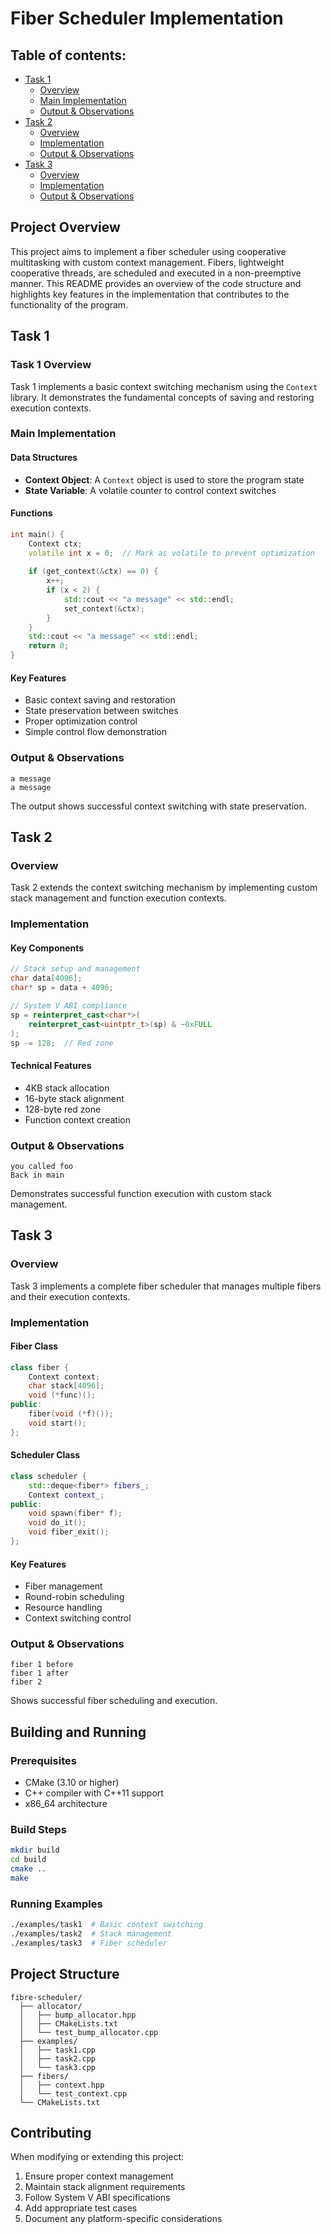 # Fiber Scheduler Implementation

## Table of contents:

- [Task 1](#task-1)
  - [Overview](#task-1-overview)
  - [Main Implementation](#task-1-main-implementation)
  - [Output & Observations](#task-1-output--observations)
- [Task 2](#task-2)
  - [Overview](#task-2-overview)
  - [Implementation](#task-2-implementation)
  - [Output & Observations](#task-2-output--observations)
- [Task 3](#task-3)
  - [Overview](#task-3-overview)
  - [Implementation](#task-3-implementation)
  - [Output & Observations](#task-3-output--observations)

## Project Overview

This project aims to implement a fiber scheduler using cooperative multitasking with custom context management. Fibers, lightweight cooperative threads, are scheduled and executed in a non-preemptive manner. This README provides an overview of the code structure and highlights key features in the implementation that contributes to the functionality of the program.

## Task 1

### Task 1 Overview

Task 1 implements a basic context switching mechanism using the `Context` library. It demonstrates the fundamental concepts of saving and restoring execution contexts.

### Main Implementation

#### Data Structures
- **Context Object**: A `Context` object is used to store the program state
- **State Variable**: A volatile counter to control context switches

#### Functions
```cpp
int main() {
    Context ctx;
    volatile int x = 0;  // Mark as volatile to prevent optimization
    
    if (get_context(&ctx) == 0) {
        x++;
        if (x < 2) {
            std::cout << "a message" << std::endl;
            set_context(&ctx);
        }
    }
    std::cout << "a message" << std::endl;
    return 0;
}
```

#### Key Features
- Basic context saving and restoration
- State preservation between switches
- Proper optimization control
- Simple control flow demonstration

### Output & Observations
```
a message
a message
```
The output shows successful context switching with state preservation.

## Task 2

### Overview

Task 2 extends the context switching mechanism by implementing custom stack management and function execution contexts.

### Implementation

#### Key Components
```cpp
// Stack setup and management
char data[4096];
char* sp = data + 4096;

// System V ABI compliance
sp = reinterpret_cast<char*>(
    reinterpret_cast<uintptr_t>(sp) & ~0xFULL
);
sp -= 128;  // Red zone
```

#### Technical Features
- 4KB stack allocation
- 16-byte stack alignment
- 128-byte red zone
- Function context creation

### Output & Observations
```
you called foo
Back in main
```
Demonstrates successful function execution with custom stack management.

## Task 3

### Overview

Task 3 implements a complete fiber scheduler that manages multiple fibers and their execution contexts.

### Implementation

#### Fiber Class
```cpp
class fiber {
    Context context;
    char stack[4096];
    void (*func)();
public:
    fiber(void (*f)());
    void start();
};
```

#### Scheduler Class
```cpp
class scheduler {
    std::deque<fiber*> fibers_;
    Context context_;
public:
    void spawn(fiber* f);
    void do_it();
    void fiber_exit();
};
```

#### Key Features
- Fiber management
- Round-robin scheduling
- Resource handling
- Context switching control

### Output & Observations
```
fiber 1 before
fiber 1 after
fiber 2
```
Shows successful fiber scheduling and execution.

## Building and Running

### Prerequisites
- CMake (3.10 or higher)
- C++ compiler with C++11 support
- x86_64 architecture

### Build Steps
```bash
mkdir build
cd build
cmake ..
make
```

### Running Examples
```bash
./examples/task1  # Basic context switching
./examples/task2  # Stack management
./examples/task3  # Fiber scheduler
```

## Project Structure
```
fibre-scheduler/
  ├── allocator/
  │   ├── bump_allocator.hpp
  │   ├── CMakeLists.txt
  │   └── test_bump_allocator.cpp
  ├── examples/
  │   ├── task1.cpp
  │   ├── task2.cpp
  │   └── task3.cpp
  ├── fibers/
  │   ├── context.hpp
  │   └── test_context.cpp
  └── CMakeLists.txt
```

## Contributing

When modifying or extending this project:
1. Ensure proper context management
2. Maintain stack alignment requirements
3. Follow System V ABI specifications
4. Add appropriate test cases
5. Document any platform-specific considerations 